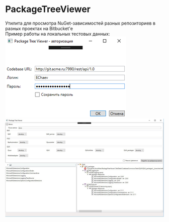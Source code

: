 # PackageTreeViewer
Утилита для просмотра NuGet-зависимостей разных репозиториев в разных проектах на Bitbucket'е
<br/>
Пример работы на локальных тестовых данных:
![Image alt](https://github.com/plankalkulist/PackageTreeViewer/blob/master/authForm.PNG)
![Image alt](https://github.com/plankalkulist/PackageTreeViewer/blob/master/IMG_0079.jpg)
